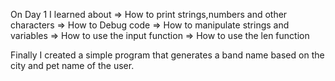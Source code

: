 On Day 1 I learned about 
=> How to print strings,numbers and other characters
=> How to Debug code
=> How to manipulate strings and variables
=> How to use the input function
=> How to use the len function

Finally I created a simple program that generates a band name based on the city and pet name of the user.